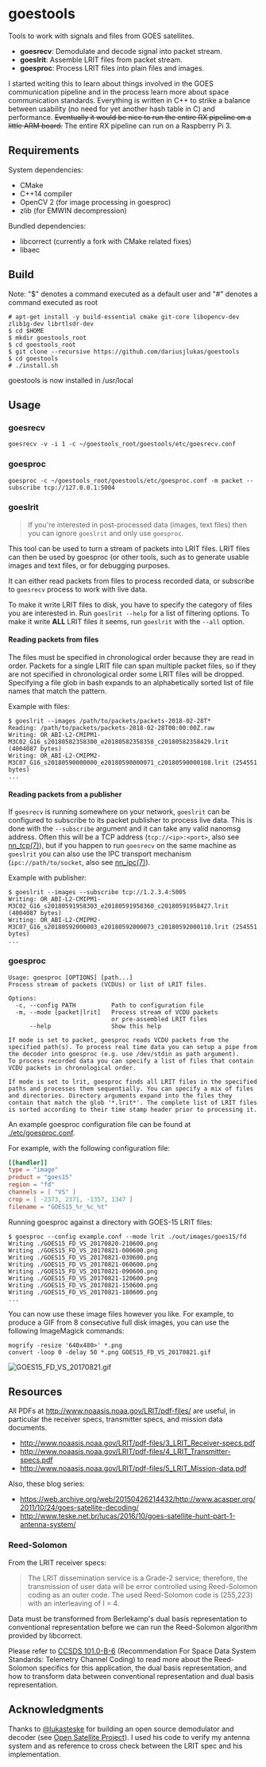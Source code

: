 # goestools

Tools to work with signals and files from GOES satellites.

* **goesrecv**: Demodulate and decode signal into packet stream.
* **goeslrit**: Assemble LRIT files from packet stream.
* **goesproc**: Process LRIT files into plain files and images.

I started writing this to learn about things involved in the GOES
communication pipeline and in the process learn more about space
communication standards. Everything is written in C++ to strike a
balance between usability (no need for yet another hash table in C)
and performance. ~~Eventually it would be nice to run the entire RX
pipeline on a little ARM board.~~ The entire RX pipeline can run on a
Raspberry Pi 3.

## Requirements

System dependencies:

* CMake
* C++14 compiler
* OpenCV 2 (for image processing in goesproc)
* zlib (for EMWIN decompression)

Bundled dependencies:

* libcorrect (currently a fork with CMake related fixes)
* libaec

## Build

Note: "$" denotes a command executed as a default user and "#" denotes a command executed as root

``` shell
# apt-get install -y build-essential cmake git-core libopencv-dev zlib1g-dev librtlsdr-dev
$ cd $HOME
$ mkdir goestools_root
$ cd goestools_root
$ git clone --recursive https://github.com/dariusjlukas/goestools
$ cd goestools
# ./install.sh
```
goestools is now installed in /usr/local

## Usage

### goesrecv

``` shell
goesrecv -v -i 1 -c ~/goestools_root/goestools/etc/goesrecv.conf
```

### goesproc

``` shell
goesproc -c ~/goestools_root/goestools/etc/goesproc.conf -m packet --subscribe tcp://127.0.0.1:5004
```

### goeslrit

> If you're interested in post-processed data (images, text files)
> then you can ignore `goeslrit` and only use `goesproc`.

This tool can be used to turn a stream of packets into LRIT files.
LRIT files can then be used by goesproc (or other tools, such as to
generate usable images and text files, or for debugging purposes.

It can either read packets from files to process recorded data, or
subscribe to `goesrecv` process to work with live data.

To make it write LRIT files to disk, you have to specify the category
of files you are interested in. Run `goeslrit --help` for a list of
filtering options. To make it write **ALL** LRIT files it seems, run
`goeslrit` with the `--all` option.

#### Reading packets from files

The files must be specified in chronological order because they are
read in order. Packets for a single LRIT file can span multiple packet
files, so if they are not specified in chronological order some LRIT
files will be dropped. Specifying a file glob in bash expands to an
alphabetically sorted list of file names that match the pattern.

Example with files:

``` shell
$ goeslrit --images /path/to/packets/packets-2018-02-28T*
Reading: /path/to/packets/packets-2018-02-28T00:00:00Z.raw
Writing: OR_ABI-L2-CMIPM1-M3C02_G16_s20180582358300_e20180582358358_c20180582358429.lrit (4004087 bytes)
Writing: OR_ABI-L2-CMIPM2-M3C07_G16_s20180590000000_e20180590000071_c20180590000108.lrit (254551 bytes)
...
```

#### Reading packets from a publisher

If `goesrecv` is running somewhere on your network, `goeslrit` can be
configured to subscribe to its packet publisher to process live data.
This is done with the `--subscribe` argument and it can take any valid
nanomsg address. Often this will be a TCP address
(`tcp://<ip>:<port>`, also see [nn_tcp(7)][nn_tcp]), but if you happen
to run `goesrecv` on the same machine as `goeslrit` you can also use
the IPC transport mechanism (`ipc://path/to/socket`, also see
[nn_ipc(7)][nn_ipc]).

[nn_tcp]: http://nanomsg.org/v1.1.2/nn_tcp.html
[nn_ipc]: http://nanomsg.org/v1.1.2/nn_ipc.html

Example with publisher:

``` shell
$ goeslrit --images --subscribe tcp://1.2.3.4:5005
Writing: OR_ABI-L2-CMIPM1-M3C02_G16_s20180591958303_e20180591958360_c20180591958427.lrit (4004087 bytes)
Writing: OR_ABI-L2-CMIPM2-M3C07_G16_s20180592000003_e20180592000073_c20180592000110.lrit (254551 bytes)
...
```

### goesproc

```
Usage: goesproc [OPTIONS] [path...]
Process stream of packets (VCDUs) or list of LRIT files.

Options:
  -c, --config PATH          Path to configuration file
  -m, --mode [packet|lrit]   Process stream of VCDU packets
                             or pre-assembled LRIT files
      --help                 Show this help

If mode is set to packet, goesproc reads VCDU packets from the
specified path(s). To process real time data you can setup a pipe from
the decoder into goesproc (e.g. use /dev/stdin as path argument).
To process recorded data you can specify a list of files that contain
VCDU packets in chronological order.

If mode is set to lrit, goesproc finds all LRIT files in the specified
paths and processes them sequentially. You can specify a mix of files
and directories. Directory arguments expand into the files they
contain that match the glob '*.lrit*'. The complete list of LRIT files
is sorted according to their time stamp header prior to processing it.
```

An example goesproc configuration file can be found at
[./etc/goesproc.conf](etc/goesproc.conf).

For example, with the following configuration file:

``` toml
[[handler]]
type = "image"
product = "goes15"
region = "fd"
channels = [ "VS" ]
crop = [ -2373, 2371, -1357, 1347 ]
filename = "GOES15_%r_%c_%t"
```

Running goesproc against a directory with GOES-15 LRIT files:

``` shell
$ goesproc --config example.conf --mode lrit ./out/images/goes15/fd
Writing ./GOES15_FD_VS_20170820-210600.png
Writing ./GOES15_FD_VS_20170821-000600.png
Writing ./GOES15_FD_VS_20170821-030600.png
Writing ./GOES15_FD_VS_20170821-060600.png
Writing ./GOES15_FD_VS_20170821-090600.png
Writing ./GOES15_FD_VS_20170821-120600.png
Writing ./GOES15_FD_VS_20170821-150600.png
Writing ./GOES15_FD_VS_20170821-180600.png
...
```

You can now use these image files however you like. For example, to
produce a GIF from 8 consecutive full disk images, you can use the
following ImageMagick commands:

``` shell
mogrify -resize '640x480>' *.png
convert -loop 0 -delay 50 *.png GOES15_FD_VS_20170821.gif
```

![GOES15_FD_VS_20170821.gif](./images/GOES15_FD_VS_20170821.gif)

## Resources

All PDFs at http://www.noaasis.noaa.gov/LRIT/pdf-files/ are useful, in
particular the receiver specs, transmitter specs, and mission data
documents.

* http://www.noaasis.noaa.gov/LRIT/pdf-files/3_LRIT_Receiver-specs.pdf
* http://www.noaasis.noaa.gov/LRIT/pdf-files/4_LRIT_Transmitter-specs.pdf
* http://www.noaasis.noaa.gov/LRIT/pdf-files/5_LRIT_Mission-data.pdf

Also, these blog series:

* https://web.archive.org/web/20150426214432/http://www.acasper.org/2011/10/24/goes-satellite-decoding/
* http://www.teske.net.br/lucas/2016/10/goes-satellite-hunt-part-1-antenna-system/

### Reed-Solomon

From the LRIT receiver specs:

> The LRIT dissemination service is a Grade-2 service; therefore, the
> transmission of user data will be error controlled using
> Reed-Solomon coding as an outer code. The used Reed-Solomon code is
> (255,223) with an interleaving of I = 4.

Data must be transformed from Berlekamp's dual basis representation to
conventional representation before we can run the Reed-Solomon
algorithm provided by libcorrect.

Please refer to [CCSDS 101.0-B-6][CCSDS101.0-B-6] (Recommendation For
Space Data System Standards: Telemetry Channel Coding) to read more
about the Reed-Solomon specifics for this application, the dual basis
representation, and how to transform data between conventional
representation and dual basis representation.

[CCSDS101.0-B-6]: https://public.ccsds.org/Pubs/101x0b6s.pdf

## Acknowledgments

Thanks to [@lukasteske](https://twitter.com/lucasteske) for building
an open source demodulator and decoder (see [Open Satellite
Project][OSP]). I used his code to verify my antenna system and as
reference to cross check between the LRIT spec and his implementation.

[OSP]: https://github.com/opensatelliteproject
